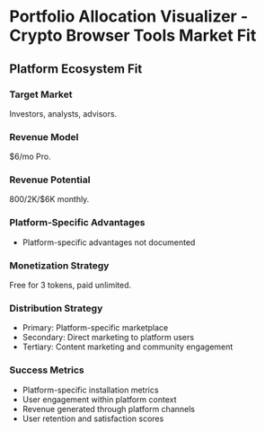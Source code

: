 # Portfolio Allocation Visualizer - Crypto Browser Tools Market Fit

## Platform Ecosystem Fit

### Target Market
Investors, analysts, advisors.

### Revenue Model
$6/mo Pro.

### Revenue Potential
$800/$2K/$6K monthly.

### Platform-Specific Advantages
- Platform-specific advantages not documented

### Monetization Strategy
Free for 3 tokens, paid unlimited.

### Distribution Strategy
- Primary: Platform-specific marketplace
- Secondary: Direct marketing to platform users
- Tertiary: Content marketing and community engagement

### Success Metrics
- Platform-specific installation metrics
- User engagement within platform context
- Revenue generated through platform channels
- User retention and satisfaction scores
